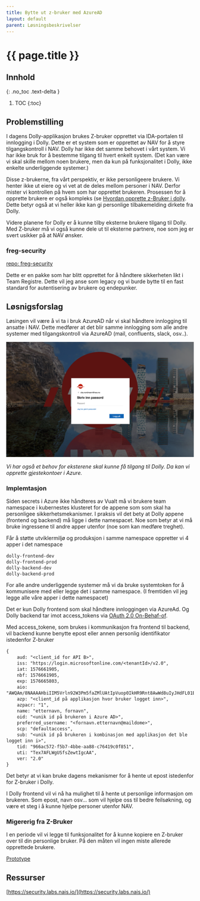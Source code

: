 ```yaml
---
title: Bytte ut z-bruker med AzureAD
layout: default
parent: Løsningsbeskrivelser
---
```


# {{ page.title }}

## Innhold
{: .no_toc .text-delta }

1. TOC
{:toc}

## Problemstilling

I dagens Dolly-applikasjon brukes Z-bruker opprettet via IDA-portalen til innlogging i Dolly. Dette er et system som er opprettet av NAV for å styre tilgangskontroll i NAV. Dolly har ikke det samme behovet i vårt system. Vi har ikke bruk for å bestemme tilgang til hvert enkelt system. (Det kan være vi skal skille mellom noen brukere, 
men da kun på funksjonalitet i Dolly, ikke enkelte underliggende systemer.)

Disse z-brukerne, fra vårt perspektiv, er ikke personligeere brukere. Vi henter ikke ut eiere og vi vet at de deles mellom personer i NAV. Derfor mister vi kontrollen på hvem som har opprettet brukeren. Prosessen for å opprette brukere er også kompleks (se [Hvordan opprette z-Bruker i dolly](https://navikt.github.io/dolly-frontend/z_bruker/). Dette betyr også at vi heller ikke kan gi personlige tilbakemelding dirkete fra Dolly.

Videre planene for Dolly er å kunne tilby eksterne brukere tilgang til Dolly. Med Z-bruker må vi også kunne dele ut til eksterne partnere, noe som jeg er svert usikker på at NAV ønsker. 

### freg-security

[repo: freg-security](https://github.com/navikt/freg-security)

Dette er en pakke som har blitt opprettet for å håndtere sikkerheten likt i Team Registre. Dette vil jeg anse som legacy og vi burde bytte til en fast standard for autentisering av brukere og endepunker.

## Løsnigsforslag

Løsingen vil være å vi ta i bruk AzureAD når vi skal håndtere innlogging til ansatte i NAV. Dette medfører at det blir samme innlogging som alle andre systemer med tilgangskontroll via AzureAD (mail, confluents, slack, osv..).

![Azure Innlogging](assets/logon-azure.png)

*Vi har også et behov for eksterene skal kunne få tilgang til Dolly. Da kan vi opprette gjestekontoer i Azure.*

### Implemtasjon

Siden secrets i Azure ikke håndteres av Vualt må vi brukere team namespace i kubernestes klusteret for de appene som som skal ha personligee sikkerhetsmekanismer. I praksis vil det bety at Dolly appene (frontend og backend) må ligge i dette namespacet. Noe som betyr at vi må bruke ingressene til andre apper utenfor (noe som kan medføre treghet). 

Får å støtte utviklermiljø og produksjon i samme namespace oppretter vi 4 apper i det namespace
```
dolly-frontend-dev
dolly-frontend-prod
dolly-backend-dev
dolly-backend-prod
```
For alle andre underliggende systemer må vi da bruke systemtoken for å kommunisere med eller legge det i samme namespace. (I fremtiden vil jeg legge alle våre apper i dette namespacet)

Det er kun Dolly frontend som skal håndtere innloggingen via AzureAd. Og Dolly backend tar imot access_tokens via [OAuth 2.0 On-Behaf-of]( https://docs.microsoft.com/en-us/azure/active-directory/develop/v2-oauth2-on-behalf-of-flow).

Med access_tokene, som brukes i kommunikasjon fra frontend til backend, vil backend kunne benytte epost eller annen personlig identifikator istedenfor Z-bruker
```
{
    aud: "<client_id for API B>",
    iss: "https://login.microsoftonline.com/<tenantId>/v2.0",
    iat: 1576661905,
    nbf: 1576661905,
    exp: 1576665803,
    aio: "AWQAm/8NAAAAHbiIIM5Vrln92W3Pm5faZMlUAtIpVuop0IkHR9Rnt8AwWd8uIyJHdFL01BcvbtBS8dbIk3WmKZ4M/fP/ToHZcwUPcrsNoH8Wae2LegEbLfLHAPN6QOBmFQ2mWTIj+MlH",
    azp: "<client_id på applikasjon hvor bruker logget inn>",
    azpacr: "1",
    name: "etternavn, fornavn",
    oid: "<unik id på brukeren i Azure AD>",
    preferred_username: "<fornavn.etternavn@maildome>",
    scp: "defaultaccess",
    sub: "<unik id på brukeren i kombinasjon med applikasjon det ble logget inn i>",
    tid: "966ac572-f5b7-4bbe-aa88-c76419c0f851",
    uti: "Tex7AFLWgUSfsZewtIgcAA",
    ver: "2.0"
}
```

Det betyr at vi kan bruke dagens mekanismer for å hente ut epost istedenfor for Z-bruker i Dolly. 

I Dolly frontend vil vi nå ha mulighet til å hente ut personlige informasjon om brukeren. Som epost, navn osv... som vil hjelpe oss til bedre feilsøkning, og være et steg i å kunne hjelpe personer utenfor NAV.

### Migererig fra Z-Bruker

I en periode vil vi legge til funksjonalitet for å kunne kopiere en Z-bruker over til din personlige bruker. På den måten vil ingen miste allerede opprettede brukere.

[Prototype](https://invis.io/ENXCGRI6XD8#/429665609_Innlogging_Personlig_ident_1)

## Ressurser
[https://security.labs.nais.io/](https://security.labs.nais.io/)